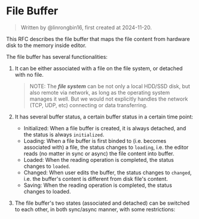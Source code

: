 # File Buffer

> Written by @linrongbin16, first created at 2024-11-20.

This RFC describes the file buffer that maps the file content from hardware disk to the memory inside editor.

The file buffer has several functionalities:

1. It can be either associated with a file on the file system, or detached with no file.

   > NOTE: The _**file system**_ can be not only a local HDD/SSD disk, but also remote via network, as long as the operating system manages it well. But we would not explicitly handles the network (TCP, UDP, etc) connecting or data transferring.

2. It has several buffer status, a certain buffer status in a certain time point:

   - Initialized: When a file buffer is created, it is always detached, and the status is always `initialized`.
   - Loading: When a file buffer is first binded to (i.e. becomes associated with) a file, the status changes to `loading`, i.e. the editor reads (no matter in sync or async) the file content into buffer.
   - Loaded: When the reading operation is completed, the status changes to `loaded`.
   - Changed: When user edits the buffer, the status changes to `changed`, i.e. the buffer's content is different from disk file's content.
   - Saving: When the reading operation is completed, the status changes to loaded.

3. The file buffer's two states (associated and detached) can be switched to each other, in both sync/async manner, with some restrictions:
